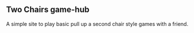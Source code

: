 ## Two Chairs game-hub
A simple site to play basic pull up a second chair style games with a friend.